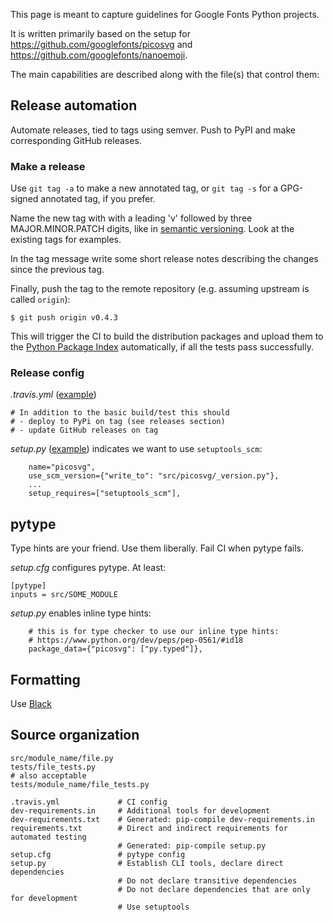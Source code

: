 This page is meant to capture guidelines for Google Fonts Python projects.

It is written primarily based on the setup for https://github.com/googlefonts/picosvg and https://github.com/googlefonts/nanoemoji.

The main capabilities are described along with the file(s) that control them:

## Release automation

Automate releases, tied to tags using semver. Push to PyPI and make corresponding
GitHub releases.

### Make a release

Use `git tag -a` to make a new annotated tag, or `git tag -s` for a GPG-signed annotated tag,
if you prefer.

Name the new tag with with a leading 'v' followed by three MAJOR.MINOR.PATCH digits, like in
[semantic versioning](https://semver.org/). Look at the existing tags for examples.

In the tag message write some short release notes describing the changes since the previous
tag.

Finally, push the tag to the remote repository (e.g. assuming upstream is called `origin`):

```
$ git push origin v0.4.3
```

This will trigger the CI to build the distribution packages and upload them to the
[Python Package Index](https://pypi.org/project/picosvg/) automatically, if all the tests
pass successfully. 

### Release config

*.travis.yml* ([example](https://github.com/googlefonts/picosvg/blob/master/.travis.yml))
```
# In addition to the basic build/test this should
# - deploy to PyPi on tag (see releases section)
# - update GitHub releases on tag
```

*setup.py*  ([example](https://github.com/googlefonts/picosvg/blob/master/setup.py)) indicates we want to use `setuptools_scm`:

```
    name="picosvg",
    use_scm_version={"write_to": "src/picosvg/_version.py"},
    ...
    setup_requires=["setuptools_scm"],
```


## pytype

Type hints are your friend. Use them liberally. Fail CI when pytype fails.

*setup.cfg* configures pytype. At least:

```
[pytype]
inputs = src/SOME_MODULE
```

*setup.py* enables inline type hints:

```
    # this is for type checker to use our inline type hints:
    # https://www.python.org/dev/peps/pep-0561/#id18
    package_data={"picosvg": ["py.typed"]},
```

## Formatting

Use [Black](https://github.com/psf/black)

## Source organization


```
src/module_name/file.py
tests/file_tests.py
# also acceptable
tests/module_name/file_tests.py

.travis.yml             # CI config
dev-requirements.in     # Additional tools for development
dev-requirements.txt    # Generated: pip-compile dev-requirements.in
requirements.txt        # Direct and indirect requirements for automated testing
                        # Generated: pip-compile setup.py
setup.cfg               # pytype config
setup.py                # Establish CLI tools, declare direct dependencies
                        # Do not declare transitive dependencies
                        # Do not declare dependencies that are only for development
                        # Use setuptools
```